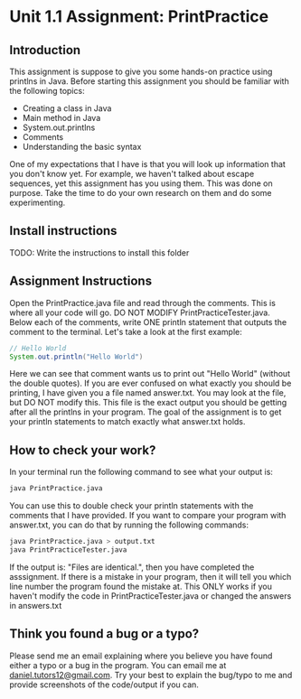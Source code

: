 # Unit 1.1 Assignment: PrintPractice

## Introduction

This assignment is suppose to give you some hands-on practice using printlns in Java. Before starting this assignment you should be familiar with the following topics:
- Creating a class in Java 
- Main method in Java 
- System.out.printlns
- Comments
- Understanding the basic syntax

One of my expectations that I have is that you will look up information that you don't know yet. For example, we haven't talked about escape sequences, yet this assignment has you using them. This was done on purpose. Take the time to do your own research on them and do some experimenting.

## Install instructions

TODO: Write the instructions to install this folder

## Assignment Instructions

Open the PrintPractice.java file and read through the comments. This is where all your code will go. DO NOT MODIFY PrintPracticeTester.java. Below each of the comments, write ONE println statement that outputs the comment to the terminal. Let's take a look at the first example:

```java
// Hello World
System.out.println("Hello World")
```

Here we can see that comment wants us to print out "Hello World" (without the double quotes). If you are ever confused on what exactly you should be printing, I have given you a file named answer.txt. You may look at the file, but DO NOT modify this. This file is the exact output you should be getting after all the printlns in your program. The goal of the assignment is to get your println statements to match exactly what answer.txt holds.

## How to check your work?

In your terminal run the following command to see what your output is:

```bash
java PrintPractice.java
```

You can use this to double check your println statements with the comments that I have provided. If you want to compare your program with answer.txt, you can do that by running the following commands:

```bash
java PrintPractice.java > output.txt
java PrintPracticeTester.java
```

If the output is: "Files are identical.", then you have completed the asssignment. If there is a mistake in your program, then it will tell you which line number the program found the mistake at.
This ONLY works if you haven't modify the code in PrintPracticeTester.java or changed the answers in answers.txt

## Think you found a bug or a typo?

Please send me an email explaining where you believe you have found either a typo or a bug in the program. You can email me at daniel.tutors12@gmail.com. Try your best to explain the bug/typo to me and provide screenshots of the code/output if you can.
